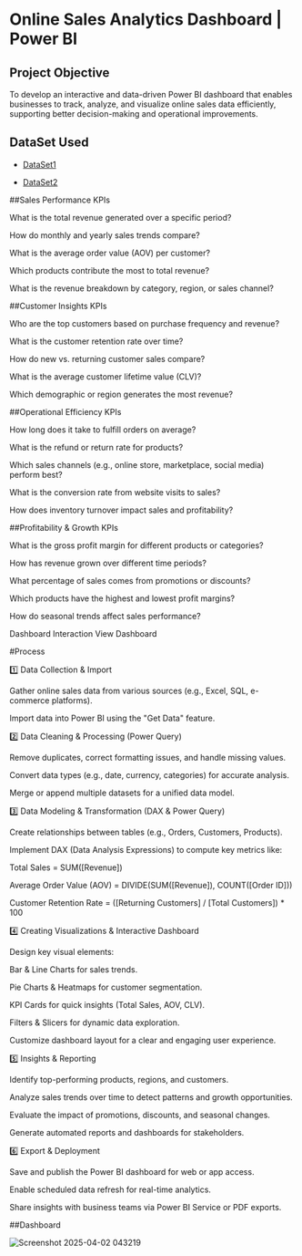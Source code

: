 # Online Sales Analytics Dashboard | Power BI
## Project Objective
To develop an interactive and data-driven Power BI dashboard that enables businesses to track, analyze, and visualize online sales data efficiently, supporting better decision-making and operational improvements.
## DataSet Used

- <a href="https://github.com/anujmishra1111/PowerBI-Dashboard/blob/main/Details.csv">DataSet1</a>

- <a href="https://github.com/anujmishra1111/PowerBI-Dashboard/blob/main/Orders.csv">DataSet2</a>

##Sales Performance KPIs

What is the total revenue generated over a specific period?

How do monthly and yearly sales trends compare?

What is the average order value (AOV) per customer?

Which products contribute the most to total revenue?

What is the revenue breakdown by category, region, or sales channel?

##Customer Insights KPIs

Who are the top customers based on purchase frequency and revenue?

What is the customer retention rate over time?

How do new vs. returning customer sales compare?

What is the average customer lifetime value (CLV)?

Which demographic or region generates the most revenue?

##Operational Efficiency KPIs

How long does it take to fulfill orders on average?

What is the refund or return rate for products?

Which sales channels (e.g., online store, marketplace, social media) perform best?

What is the conversion rate from website visits to sales?

How does inventory turnover impact sales and profitability?

##Profitability & Growth KPIs

What is the gross profit margin for different products or categories?

How has revenue grown over different time periods?

What percentage of sales comes from promotions or discounts?

Which products have the highest and lowest profit margins?

How do seasonal trends affect sales performance?

Dashboard Interaction <a herf="https://github.com/anujmishra1111/PowerBI-Dashboard/blob/main/Screenshot%202025-04-02%20043219.png"> View Dashboard</a>

#Process

1️⃣ Data Collection & Import

Gather online sales data from various sources (e.g., Excel, SQL, e-commerce platforms).

Import data into Power BI using the "Get Data" feature.

2️⃣ Data Cleaning & Processing (Power Query)

Remove duplicates, correct formatting issues, and handle missing values.

Convert data types (e.g., date, currency, categories) for accurate analysis.

Merge or append multiple datasets for a unified data model.

3️⃣ Data Modeling & Transformation (DAX & Power Query)

Create relationships between tables (e.g., Orders, Customers, Products).

Implement DAX (Data Analysis Expressions) to compute key metrics like:

Total Sales = SUM([Revenue])

Average Order Value (AOV) = DIVIDE(SUM([Revenue]), COUNT([Order ID]))

Customer Retention Rate = ([Returning Customers] / [Total Customers]) * 100

4️⃣ Creating Visualizations & Interactive Dashboard

Design key visual elements:

Bar & Line Charts for sales trends.

Pie Charts & Heatmaps for customer segmentation.

KPI Cards for quick insights (Total Sales, AOV, CLV).

Filters & Slicers for dynamic data exploration.

Customize dashboard layout for a clear and engaging user experience.

5️⃣ Insights & Reporting

Identify top-performing products, regions, and customers.

Analyze sales trends over time to detect patterns and growth opportunities.

Evaluate the impact of promotions, discounts, and seasonal changes.

Generate automated reports and dashboards for stakeholders.

6️⃣ Export & Deployment

Save and publish the Power BI dashboard for web or app access.

Enable scheduled data refresh for real-time analytics.

Share insights with business teams via Power BI Service or PDF exports.

##Dashboard

![Screenshot 2025-04-02 043219](https://github.com/user-attachments/assets/c41b47b6-f57d-4ab5-b9b2-d1faada551cc)

